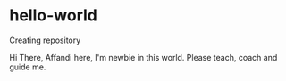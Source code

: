 # hello-world
Creating repository

Hi There,
Affandi here, I'm newbie in this world.
Please teach, coach and guide me.
